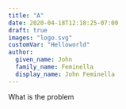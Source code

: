 ```yaml
---
title: "A"
date: 2020-04-18T12:18:25-07:00
draft: true
images: "logo.svg"
customVar: "Helloworld"
author:
  given_name: John
  family_name: Feminella
  display_name: John Feminella
---
```


What is the problem
